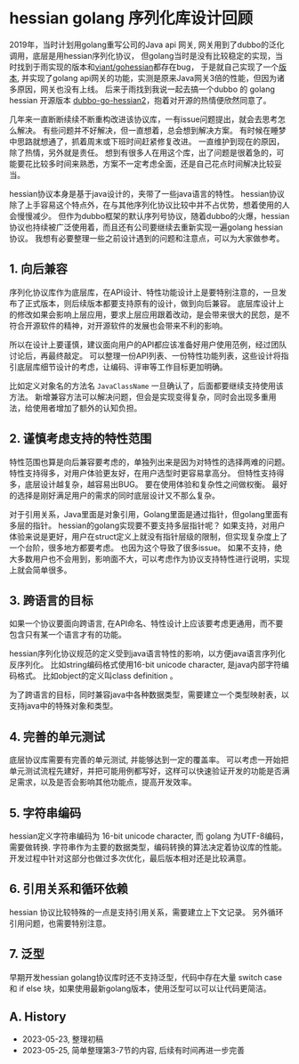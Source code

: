 <!---
markmeta_author: titlwind
markmeta_date: 2023-05-23
markmeta_title: hessian golang 序列化库设计回顾
markmeta_categories: design
markmeta_tags: hessian,design,retrospection
-->

# hessian golang 序列化库设计回顾

2019年，当时计划用golang重写公司的Java api 网关, 网关用到了dubbo的泛化调用，底层是用hessian序列化协议，
但golang当时是没有比较稳定的实现，当时找到于雨实现的版本和[viant/gohessian](https://github.com/viant/gohessian)都存在bug，
于是就自己实现了一个[版本](https://github.com/vogo/gohessian), 并实现了golang api网关的功能，实测是原来Java网关3倍的性能，但因为诸多原因，网关也没有上线。
后来于雨找到我说一起去搞一个dubbo 的 golang hessian 开源版本 [dubbo-go-hessian2](https://github.com/apache/dubbo-go-hessian2)，抱着对开源的热情便欣然同意了。

几年来一直断断续续不断重构改进该协议库，一有issue问题提出，就会去思考怎么解决。
有些问题并不好解决，但一直想着，总会想到解决方案。
有时候在睡梦中思路就想通了，抓着周末或下班时间赶紧修复改进。
一直维护到现在的原因，除了热情，另外就是责任。
想到有很多人在用这个库，出了问题是很着急的，可能要花比较多时间来熟悉，方案不一定考虑全面，还是自己花点时间解决比较妥当。

hessian协议本身是基于java设计的，夹带了一些java语言的特性。 hessian协议除了上手容易这个特点外，在与其他序列化协议比较中并不占优势，想着使用的人会慢慢减少。
但作为dubbo框架的默认序列号协议，随着dubbo的火爆，hessian协议也持续被广泛使用着，而且还有公司要继续去重新实现一遍golang hessian协议。
我想有必要整理一些之前设计遇到的问题和注意点，可以为大家做参考。


## 1. 向后兼容

序列化协议库作为底层库，在API设计、特性功能设计上是要特别注意的，一旦发布了正式版本，则后续版本都要支持原有的设计，做到向后兼容。
底层库设计上的修改如果会影响上层应用，要求上层应用跟着改动，是会带来很大的民怨，是不符合开源软件的精神，对开源软件的发展也会带来不利的影响。

所以在设计上要谨慎，建议面向用户的API都应该准备好用户使用范例，经过团队讨论后，再最终敲定。
可以整理一份API列表、一份特性功能列表，这些设计将指引底层库细节设计的考虑，让编码、评审等工作目标更加明确。

比如定义对象名的方法名 `JavaClassName` 一旦确认了，后面都要继续支持使用该方法。
新增兼容方法可以解决问题，但会是实现变得复杂，同时会出现多重用法，给使用者增加了额外的认知负担。

## 2. 谨慎考虑支持的特性范围

特性范围也算是向后兼容要考虑的，单独列出来是因为对特性的选择两难的问题。
特性支持得多，对用户体验更友好，在用户选型时更容易拿高分。
但特性支持得多，底层设计越复杂，越容易出BUG。
要在使用体验和复杂性之间做权衡。
最好的选择是刚好满足用户的需求的同时底层设计又不那么复杂。

对于引用关系，Java里面是对象引用，Golang里面是通过指针，但golang里面有多层的指针。
hessian的golang实现要不要支持多层指针呢？ 
如果支持，对用户体验来说是更好，用户在struct定义上就没有指针层级的限制，但实现复杂度上了一个台阶，很多地方都要考虑。
也因为这个导致了很多issue。
如果不支持，绝大多数用户也不会用到，影响面不大，可以考虑作为协议支持特性进行说明，实现上就会简单很多。

## 3. 跨语言的目标

如果一个协议要面向跨语言, 在API命名、特性设计上应该要考虑更通用，而不要包含只有某一个语言才有的功能。

hessian序列化协议规范的定义受到java语言特性的影响，以方便java语言序列化反序列化。
比如string编码格式使用16-bit unicode character, 是java内部字符编码格式。
比如object的定义叫class definition 。

为了跨语言的目标，同时兼容java中各种数据类型，需要建立一个类型映射表，以支持java中的特殊对象和类型。


## 4. 完善的单元测试

底层协议库需要有完善的单元测试, 并能够达到一定的覆盖率。
可以考虑一开始把单元测试流程先建好，并把可能用例都写好，这样可以快速验证开发的功能是否满足需求，以及是否会影响其他功能点，提高开发效率。


## 5. 字符串编码

hessian定义字符串编码为 16-bit unicode character, 而 golang 为UTF-8编码，需要做转换.
字符串作为主要的数据类型，编码转换的算法决定着协议库的性能。
开发过程中针对这部分也做过多次优化，最后版本相对还是比较满意。


## 6. 引用关系和循环依赖

hessian 协议比较特殊的一点是支持引用关系，需要建立上下文记录。 另外循环引用问题，也需要特别注意。


## 7. 泛型

早期开发hessian golang协议库时还不支持泛型，代码中存在大量 switch case 和 if else 块，如果使用最新golang版本，使用泛型可以可以让代码更简洁。



## A. History

- 2023-05-23, 整理初稿
- 2023-05-25, 简单整理第3-7节的内容, 后续有时间再进一步完善
